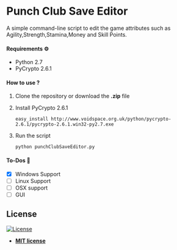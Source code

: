 # Punch Club Save Editor
A simple command-line script to edit the game attributes such as Agility,Strength,Stamina,Money and Skill Points.

#### Requirements  ⚙
*    Python 2.7
*    PyCrypto 2.6.1

#### How to use ? 
1. Clone the repository or download the **.zip** file

2. Install PyCrypto 2.6.1
    ```
    easy_install http://www.voidspace.org.uk/python/pycrypto-2.6.1/pycrypto-2.6.1.win32-py2.7.exe
    ```
3. Run the script
    ```
    python punchClubSaveEditor.py
    ```

#### To-Dos 📌
- [x] Windows Support
- [ ] Linux Support
- [ ] OSX support
- [ ] GUI

## License

[![License](http://img.shields.io/:license-mit-blue.svg?style=flat-square)](http://badges.mit-license.org)

- **[MIT license](http://opensource.org/licenses/mit-license.php)**
